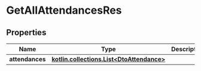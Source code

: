 
# GetAllAttendancesRes

## Properties
| Name | Type | Description | Notes |
| ------------ | ------------- | ------------- | ------------- |
| **attendances** | [**kotlin.collections.List&lt;DtoAttendance&gt;**](DtoAttendance.md) |  |  |



